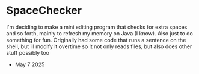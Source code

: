 # SpaceChecker
I'm deciding to make a mini editing program that checks for extra spaces and so forth, mainly to refresh my memory on Java (I know). Also just to do something for fun. Originally had some code that runs a sentence on the shell, but ill modify it overtime so it not only reads files, but also does other stuff possibly too

- May 7 2025
